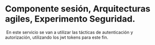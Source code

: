 # Componente sesión, Arquitecturas agiles, Experimento Seguridad.
​
En este servicio se van a utilizar las tácticas de autenticación y autorización, utilizando los jwt tokens para este fin.​

